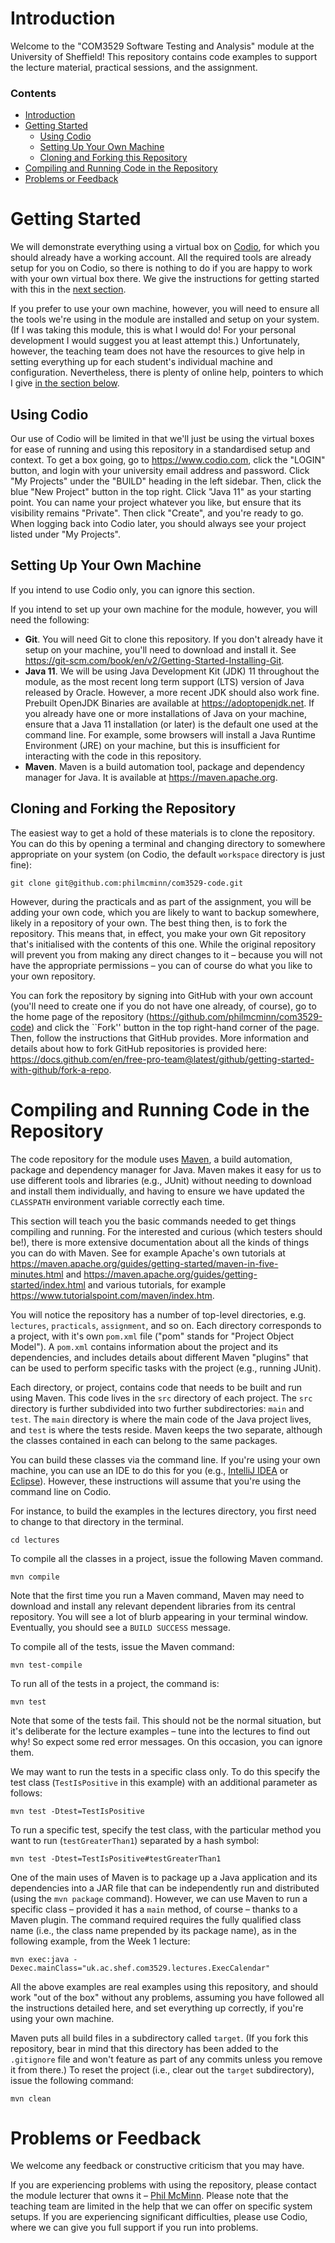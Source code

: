 # Introduction
Welcome to the "COM3529 Software Testing and Analysis" module at the University
of Sheffield! This repository contains code examples to support the lecture
material, practical sessions, and the assignment.

### Contents

* [Introduction](#introduction)
* [Getting Started](#getting-started)
    * [Using Codio](#using-codio)
    * [Setting Up Your Own Machine](#setting-up-your-own-machine)
    * [Cloning and Forking this Repository](#cloning-and-forking-the-repository)
* [Compiling and Running Code in the
  Repository](#compiling-and-running-code-in-the-repository)
* [Problems or Feedback](#problems-or-feedback)

# Getting Started

We will demonstrate everything using a virtual box on
[Codio](https://www.codio.com), for which you should already have a working
account. All the required tools are already setup for you on Codio, so there is
nothing to do if you are happy to work with your own virtual box there. We give
the instructions for getting started with this in the [next
section](#using-codio).

If you prefer to use your own machine, however, you will need to ensure all the
tools we're using in the module are installed and setup on your system. (If I
was taking this module, this is what I would do! For your personal development I
would suggest you at least attempt this.) Unfortunately, however, the teaching
team does not have the resources to give help in setting everything up for each
student's individual machine and configuration. Nevertheless, there is plenty of
online help, pointers to which I give [in the section
below](#individual-machine-setups). 

## Using Codio

Our use of Codio will be limited in that we'll just be using the virtual boxes
for ease of running and using this repository in a standardised setup and
context. To get a box going, go to https://www.codio.com, click the "LOGIN"
button, and login with your university email address and password. Click "My
Projects" under the "BUILD" heading in the left sidebar. Then, click the blue
"New Project" button in the top right. Click "Java 11" as your starting point.
You can name your project whatever you like, but ensure that its visibility
remains "Private". Then click "Create", and you're ready to go. When logging
back into Codio later, you should always see your project listed under "My
Projects".

## Setting Up Your Own Machine

If you intend to use Codio only, you can ignore this section. 

If you intend to set up your own machine for the module, however, you will need
the following:

* __Git__. You will need Git to clone this repository. If you don't already have
  it setup on your machine, you'll need to download and install it. See
  https://git-scm.com/book/en/v2/Getting-Started-Installing-Git.
* __Java 11__. We will be using Java Development Kit (JDK) 11 throughout the
  module, as the most recent long term support (LTS) version of Java released by
  Oracle. However, a more recent JDK should also work fine. Prebuilt OpenJDK
  Binaries are available at https://adoptopenjdk.net. If you already have one or
  more installations of Java on your machine, ensure that a Java 11 installation
  (or later) is the default one used at the command line. For example, some
  browsers will install a Java Runtime Environment (JRE) on your machine, but
  this is insufficient for interacting with the code in this repository.
* __Maven__. Maven is a build automation tool, package and dependency manager
  for Java. It is available at https://maven.apache.org. 

## Cloning and Forking the Repository

The easiest way to get a hold of these materials is to clone the repository. You
can do this by opening a terminal and changing directory to somewhere
appropriate on your system (on Codio, the default `workspace` directory is just
fine):

``git clone git@github.com:philmcminn/com3529-code.git``

However, during the practicals and as part of the assignment, you will be adding
your own code, which you are likely to want to backup somewhere, likely in a
repository of your own. The best thing then, is to fork the repository. This
means that, in effect, you make your own Git repository that's initialised with
the contents of this one. While the original repository will prevent you from
making any direct changes to it – because you will not have the appropriate
permissions – you can of course do what you like to your own repository.

You can fork the repository by signing into GitHub with your own account (you'll
need to create one if you do not have one already, of course), go to the home
page of the repository (https://github.com/philmcminn/com3529-code) and click
the ``Fork'' button in the top right-hand corner of the page. Then, follow the
instructions that GitHub provides. More information and details about how to
fork GitHub repositories is provided here:
https://docs.github.com/en/free-pro-team@latest/github/getting-started-with-github/fork-a-repo.

# Compiling and Running Code in the Repository

The code repository for the module uses [Maven](https://maven.apache.org), a
build automation, package and dependency manager for Java. Maven makes it easy
for us to use different tools and libraries (e.g., JUnit) without needing to
download and install them individually, and having to ensure we have updated the
`CLASSPATH` environment variable correctly each time. 

This section will teach you the basic commands needed to get things compiling
and running. For the interested and curious (which testers should be!), there is
more extensive documentation about all the kinds of things you can do with
Maven. See for example Apache's own tutorials at
https://maven.apache.org/guides/getting-started/maven-in-five-minutes.html and
https://maven.apache.org/guides/getting-started/index.html and various
tutorials, for example https://www.tutorialspoint.com/maven/index.htm.

You will notice the repository has a number of top-level directories, e.g.
`lectures`, `practicals`, `assignment`, and so on. Each directory corresponds to
a project, with it's own `pom.xml` file ("pom" stands for "Project Object
Model"). A `pom.xml` contains information about the project and its
dependencies, and includes details about different Maven "plugins" that can be
used to perform specific tasks with the project (e.g., running JUnit).

Each directory, or project, contains code that needs to be built and run using
Maven. This code lives in the `src` directory of each project. The `src`
directory is further subdivided into two further subdirectories: `main` and
`test`. The `main` directory is where the main code of the Java project lives,
and `test` is where the tests reside. Maven keeps the two separate, although the
classes contained in each can belong to the same packages.

You can build these classes via the command line. If you're using your own
machine, you can use an IDE to do this for you (e.g., [IntelliJ
IDEA](https://www.jetbrains.com/idea) or
[Eclipse](https://www.eclipse.org/downloads)). However, these instructions will
assume that you're using the command line on Codio. 

For instance, to build the examples in the lectures directory, you first need to
change to that directory in the terminal. 

``cd lectures``

To compile all the classes in a project, issue the following Maven command. 

``mvn compile``

Note that the first time you run a Maven command, Maven may need to download and
install any relevant dependent libraries from its central repository. You will
see a lot of blurb appearing in your terminal window. Eventually, you should see
a `BUILD SUCCESS` message.

To compile all of the tests, issue the Maven command:

``mvn test-compile``

To run all of the tests in a project, the command is:

``mvn test``

Note that some of the tests fail. This should not be the normal situation, but
it's deliberate for the lecture examples – tune into the lectures to find out
why! So expect some red error messages. On this occasion, you can ignore them.

We may want to run the tests in a specific class only. To do this specify the
test class (`TestIsPositive` in this example) with an additional parameter as
follows:

``mvn test -Dtest=TestIsPositive``

To run a specific test, specify the test class, with the particular method you
want to run (`testGreaterThan1`) separated by a hash symbol:

``mvn test -Dtest=TestIsPositive#testGreaterThan1``

One of the main uses of Maven is to package up a Java application and its
dependencies into a JAR file that can be independently run and distributed
(using the `mvn package` command). However, we can use Maven to run a specific
class – provided it has a `main` method, of course – thanks to a Maven plugin.
The command required requires the fully qualified class name (i.e., the class
name prepended by its package name), as in the following example, from the Week
1 lecture:

``mvn exec:java -Dexec.mainClass="uk.ac.shef.com3529.lectures.ExecCalendar"``

All the above examples are real examples using this repository, and should work
"out of the box" without any problems, assuming you have followed all the
instructions detailed here, and set everything up correctly, if you're using
your own machine.

Maven puts all build files in a subdirectory called `target`. (If you fork this
repository, bear in mind that this directory has been added to the `.gitignore`
file and won't feature as part of any commits unless you remove it from there.)
To reset the project (i.e., clear out the `target` subdirectory), issue the
following command:

``mvn clean``

# Problems or Feedback

We welcome any feedback or constructive criticism that you may have.

If you are experiencing problems with using the repository, please contact the
module lecturer that owns it – [Phil McMinn](https://mcminn.io). Please note
that the teaching team are limited in the help that we can offer on specific
system setups. If you are experiencing significant difficulties, please use
Codio, where we can give you full support if you run into problems. 
